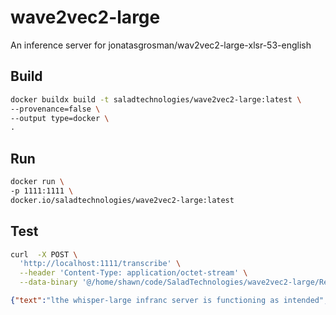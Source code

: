 # wave2vec2-large
An inference server for jonatasgrosman/wav2vec2-large-xlsr-53-english

## Build

```bash
docker buildx build -t saladtechnologies/wave2vec2-large:latest \
--provenance=false \
--output type=docker \
.
```

## Run

```bash
docker run \
-p 1111:1111 \
docker.io/saladtechnologies/wave2vec2-large:latest
```

## Test

```bash
curl  -X POST \
  'http://localhost:1111/transcribe' \
  --header 'Content-Type: application/octet-stream' \
  --data-binary '@/home/shawn/code/SaladTechnologies/wave2vec2-large/Recording.wav'
```

```json
{"text":"lthe whisper-large infranc server is functioning as intended","inference_time":1.1895841190125793}
```